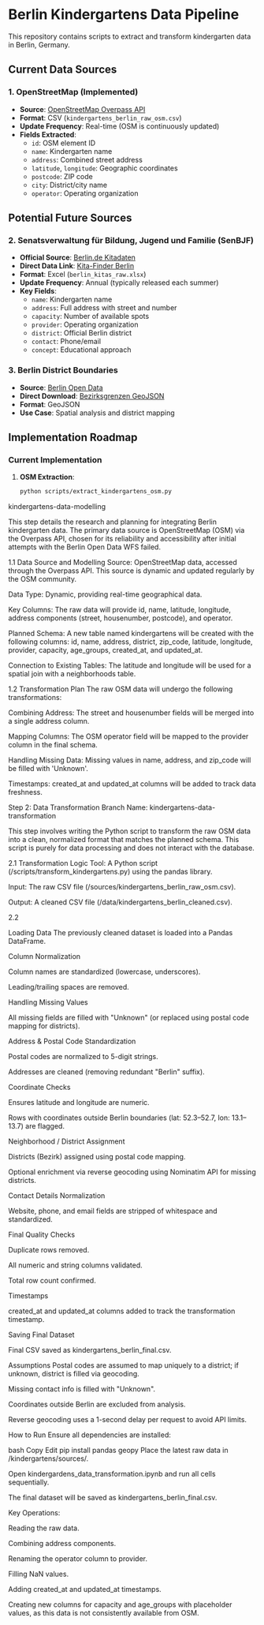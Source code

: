 # Berlin Kindergartens Data Pipeline

This repository contains scripts to extract and transform kindergarten data in Berlin, Germany.

## Current Data Sources

### 1. OpenStreetMap (Implemented)

- **Source**: [OpenStreetMap Overpass API](https://wiki.openstreetmap.org/wiki/Overpass_API)
- **Format**: CSV (`kindergartens_berlin_raw_osm.csv`)
- **Update Frequency**: Real-time (OSM is continuously updated)
- **Fields Extracted**: 
  - `id`: OSM element ID
  - `name`: Kindergarten name
  - `address`: Combined street address
  - `latitude`, `longitude`: Geographic coordinates
  - `postcode`: ZIP code
  - `city`: District/city name
  - `operator`: Operating organization

## Potential Future Sources

### 2. Senatsverwaltung für Bildung, Jugend und Familie (SenBJF)

- **Official Source**: [Berlin.de Kitadaten](https://www.berlin.de/sen/jugend/familie-und-kinder/kindertagesbetreuung/kitas/)
- **Direct Data Link**: [Kita-Finder Berlin](https://www.berlin.de/sen/jugend/familie-und-kinder/kindertagesbetreuung/kitas/liste-der-kitas/)
- **Format**: Excel (`berlin_kitas_raw.xlsx`)
- **Update Frequency**: Annual (typically released each summer)
- **Key Fields**:
  - `name`: Kindergarten name
  - `address`: Full address with street and number
  - `capacity`: Number of available spots
  - `provider`: Operating organization
  - `district`: Official Berlin district
  - `contact`: Phone/email
  - `concept`: Educational approach

### 3. Berlin District Boundaries

- **Source**: [Berlin Open Data](https://daten.berlin.de/)
- **Direct Download**: [Bezirksgrenzen GeoJSON](https://fbinter.stadt-berlin.de/fb/berlin/service_intern.jsp?id=s_lor_bezirksgrenzen@senstadt&type=FEED)
- **Format**: GeoJSON
- **Use Case**: Spatial analysis and district mapping

## Implementation Roadmap

### Current Implementation

1. **OSM Extraction**:
   ```bash
   python scripts/extract_kindergartens_osm.py


kindergartens-data-modelling

This step details the research and planning for integrating Berlin kindergarten data. The primary data source is OpenStreetMap (OSM) via the Overpass API, chosen for its reliability and accessibility after initial attempts with the Berlin Open Data WFS failed.

1.1 Data Source and Modelling
Source: OpenStreetMap data, accessed through the Overpass API. This source is dynamic and updated regularly by the OSM community.

Data Type: Dynamic, providing real-time geographical data.

Key Columns: The raw data will provide id, name, latitude, longitude, address components (street, housenumber, postcode), and operator.

Planned Schema: A new table named kindergartens will be created with the following columns: id, name, address, district, zip_code, latitude, longitude, provider, capacity, age_groups, created_at, and updated_at.

Connection to Existing Tables: The latitude and longitude will be used for a spatial join with a neighborhoods table.

1.2 Transformation Plan
The raw OSM data will undergo the following transformations:

Combining Address: The street and housenumber fields will be merged into a single address column.

Mapping Columns: The OSM operator field will be mapped to the provider column in the final schema.

Handling Missing Data: Missing values in name, address, and zip_code will be filled with 'Unknown'.

Timestamps: created_at and updated_at columns will be added to track data freshness.

Step 2: Data Transformation
Branch Name: kindergartens-data-transformation

This step involves writing the Python script to transform the raw OSM data into a clean, normalized format that matches the planned schema. This script is purely for data processing and does not interact with the database.

2.1 Transformation Logic
Tool: A Python script (/scripts/transform_kindergartens.py) using the pandas library.

Input: The raw CSV file (/sources/kindergartens_berlin_raw_osm.csv).

Output: A cleaned CSV file (/data/kindergartens_berlin_cleaned.csv).

2.2 

Loading Data
The previously cleaned dataset is loaded into a Pandas DataFrame.

Column Normalization

Column names are standardized (lowercase, underscores).

Leading/trailing spaces are removed.

Handling Missing Values

All missing fields are filled with "Unknown" (or replaced using postal code mapping for districts).

Address & Postal Code Standardization

Postal codes are normalized to 5-digit strings.

Addresses are cleaned (removing redundant "Berlin" suffix).

Coordinate Checks

Ensures latitude and longitude are numeric.

Rows with coordinates outside Berlin boundaries (lat: 52.3–52.7, lon: 13.1–13.7) are flagged.

Neighborhood / District Assignment

Districts (Bezirk) assigned using postal code mapping.

Optional enrichment via reverse geocoding using Nominatim API for missing districts.

Contact Details Normalization

Website, phone, and email fields are stripped of whitespace and standardized.

Final Quality Checks

Duplicate rows removed.

All numeric and string columns validated.

Total row count confirmed.

Timestamps

created_at and updated_at columns added to track the transformation timestamp.

Saving Final Dataset

Final CSV saved as kindergartens_berlin_final.csv.

Assumptions
Postal codes are assumed to map uniquely to a district; if unknown, district is filled via geocoding.

Missing contact info is filled with "Unknown".

Coordinates outside Berlin are excluded from analysis.

Reverse geocoding uses a 1-second delay per request to avoid API limits.

How to Run
Ensure all dependencies are installed:

bash
Copy
Edit
pip install pandas geopy
Place the latest raw data in /kindergartens/sources/.

Open kindergardens_data_transformation.ipynb and run all cells sequentially.

The final dataset will be saved as kindergartens_berlin_final.csv.



Key Operations:

Reading the raw data.

Combining address components.

Renaming the operator column to provider.

Filling NaN values.

Adding created_at and updated_at timestamps.

Creating new columns for capacity and age_groups with placeholder values, as this data is not consistently available from OSM.


